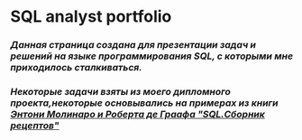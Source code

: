 # SQL analyst portfolio


<h3><i> Данная страница создана для презентации задач и  решений на языке программирования SQL, с которыми мне приходилось сталкиваться.</i></h3>
<h3><i> Некоторые задачи взяты из моего дипломного проекта,некоторые основывались на примерах из книги <ins>Энтони Молинаро и Роберта де Граафа "SQL.Сборник рецептов"</ins></i></h3>
